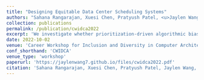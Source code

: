 ```yaml
---
title: "Designing Equitable Data Center Scheduling Systems"
authors: "Sahana Rangarajan, Xuesi Chen, Pratyush Patel, <u>Jaylen Wang</u>, Akshitha Sriraman"
collection: publications
permalink: /publication/cwidca2022
excerpt: 'We investigate whether prioritization-driven algorithmic bias in DC scheduling systems (especially those that are ML-driven) can make inequitable scheduling decisions to improve performance'
date: 2022-10-02
venue: 'Career Workshop for Inclusion and Diversity in Computer Architecture'
conf_shorthand: 'CWIDCA'
venue_type: 'workshop'
paperurl: 'https://jaylenwang7.github.io/files/cwidca2022.pdf'
citation: 'Sahana Rangarajan, Xuesi Chen, Pratyush Patel, Jaylen Wang, Akshitha Sriraman (2022). &quot;Designing Equitable Data Center Scheduling Systems.&quot; <i>CWIDCA 2022</i>.'
---
```

